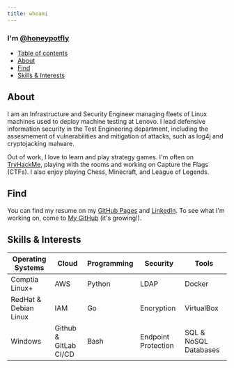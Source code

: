 ```yaml
---
title: whoami
---
```


### I'm [@honeypotfly](https://github.com/honeypotfly)

- [Table of contents](#table-of-contents)
- [About](#about)
- [Find](#find)
- [Skills & Interests](#skills-&-interests)

## About
I am an Infrastructure and Security Engineer managing fleets of Linux machines used to deploy machine testing at Lenovo. I lead defensive information security in the Test Engineering department, including the assesmement of vulnerabilities and mitigation of attacks, such as log4j and cryptojacking malware.

Out of work, I love to learn and play strategy games. I'm often on [TryHackMe](https://tryhackme.com/p/honeypotfly), playing with the rooms and working on Capture the Flags (CTFs). I also enjoy playing Chess, Minecraft, and League of Legends.

## Find
You can find my resume on my [GitHub Pages](https://honeypotfly.github.io/Resume/) and [LinkedIn](https://www.linkedin.com/in/tarik-dahnoun-innovate/). To see what I'm working on, come to [My GitHub](https://github.com/honeypotfly) (it's growing!).

## Skills & Interests

| Operating Systems              | Cloud                 | Programming           | Security              | Tools                 |   
| -------------------------------| ----------------------| ----------------------| ----------------------| ----------------------|
| Comptia Linux+                 | AWS                   | Python                | LDAP                  | Docker                |
| RedHat & Debian Linux          | IAM                   | Go                    | Encryption            | VirtualBox            |
| Windows                        | Github & GitLab CI/CD | Bash                  | Endpoint Protection   | SQL & NoSQL Databases |
